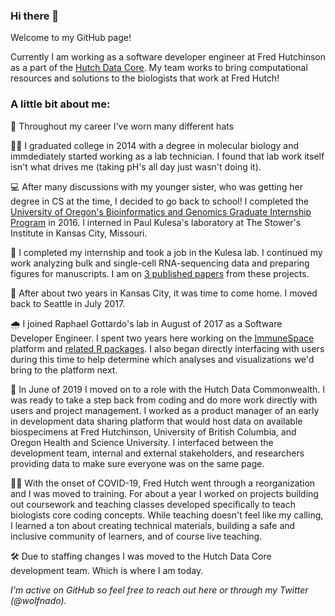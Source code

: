 ### Hi there 👋

Welcome to my GitHub page!

Currently I am working as a software developer engineer at Fred Hutchinson as a part of the [Hutch Data Core](https://www.fredhutch.org/en/research/shared-resources/core-facilities/hutch-data-core.html). My team works to bring computational resources and solutions to the biologists that work at Fred Hutch!

### A little bit about me:

🤠 Throughout my career I've worn many different hats

🧑‍🔬 I graduated college in 2014 with a degree in molecular biology and immdediately started working as a lab technician. I found that lab work itself isn't what drives me (taking pH's all day just wasn't doing it).

💻 After many discussions with my younger sister, who was getting her degree in CS at the time, I decided to go back to school! I completed the [University of Oregon's Bioinformatics and Genomics Graduate Internship Program](https://internship.uoregon.edu/bioinformatics) in 2016. I interned in Paul Kulesa's laboratory at The Stower's Institute in Kansas City, Missouri.

🧬 I completed my internship and took a job in the Kulesa lab. I continued my work analyzing bulk and single-cell RNA-sequencing data and preparing figures for manuscripts. I am on [3 published papers](https://scholar.google.com/citations?user=_xjC6NsAAAAJ&hl=en) from these projects.

🛫 After about two years in Kansas City, it was time to come home. I moved back to Seattle in July 2017.

🌧️ I joined Raphael Gottardo's lab in August of 2017 as a Software Developer Engineer. I spent two years here working on the [ImmuneSpace](immunespace.org) platform and [related R packages](https://rglab.github.io/ImmuneSpaceR/). I also began directly interfacing with users during this time to help determine which analyses and visualizations we'd bring to the platform next.

📁 In June of 2019 I moved on to a role with the Hutch Data Commonwealth. I was ready to take a step back from coding and do more work directly with users and project management. I worked as a product manager of an early in development data sharing platform that would host data on available biospecimens at Fred Hutchinson, University of British Columbia, and Oregon Health and Science University. I interfaced between the development team, internal and external stakeholders, and researchers providing data to make sure everyone was on the same page.

🧑‍🏫 With the onset of COVID-19, Fred Hutch went through a reorganization and I was moved to training. For about a year I worked on projects building out coursework and teaching classes developed specifically to teach biologists core coding concepts. While teaching doesn't feel like my calling, I learned a ton about creating technical materials, building a safe and inclusive community of learners, and of course live teaching.

🛠️ Due to staffing changes I was moved to the Hutch Data Core development team. Which is where I am today.

*I'm active on GitHub so feel free to reach out here or through my Twitter (@wolfnado).*
